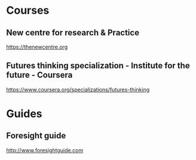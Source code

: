  # Courses
 
 ## New centre for research & Practice
 https://thenewcentre.org
 
 ## Futures thinking specialization - Institute for the future - Coursera
https://www.coursera.org/specializations/futures-thinking

# Guides

## Foresight guide
http://www.foresightguide.com
